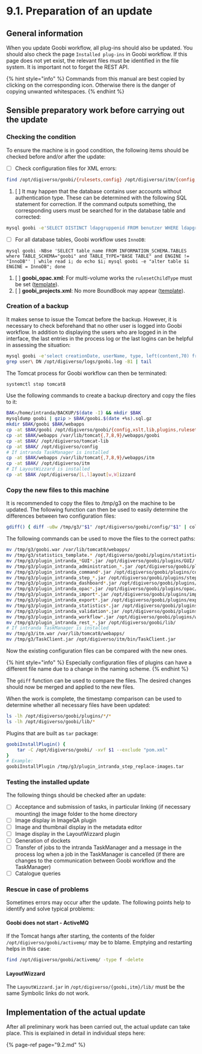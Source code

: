 # 9.1. Preparation of an update

## General information

When you update Goobi workflow, all plug-ins should also be updated. You should also check the page `Installed plug-ins` in Goobi workflow. If this page does not yet exist, the relevant files must be identified in the file system. It is important not to forget the REST API.

{% hint style="info" %}
Commands from this manual are best copied by clicking on the corresponding icon. Otherwise there is the danger of copying unwanted whitespaces.
{% endhint %}

## Sensible preparatory work before carrying out the update

### Checking the condition

To ensure the machine is in good condition, the following items should be checked before and/or after the update:

* [ ] Check configuration files for XML errors:

```bash
find /opt/digiverso/goobi/{rulesets,config} /opt/digiverso/itm/{config,templates} /etc/tomcat{,7,8,9}  -name "*.xml" -exec xmllint --noout {} \;
```

1. [ ] It may happen that the database contains user accounts without authentication type. These can be determined with the following SQL statement for correction. If the command outputs something, the corresponding users must be searched for in the database table and corrected:

```bash
mysql goobi -e'SELECT DISTINCT ldapgruppenid FROM benutzer WHERE ldapgruppenid NOT IN (SELECT ldapgruppenid FROM ldapgruppen) OR ldapgruppenid IS NULL'
```

* [ ] For all database tables, Goobi workflow uses `InnoDB`:

```text
mysql goobi -NBse 'SELECT table_name FROM INFORMATION_SCHEMA.TABLES where TABLE_SCHEMA="goobi" and TABLE_TYPE="BASE TABLE" and ENGINE != "InnoDB"' | while read i; do echo $i; mysql goobi -e "alter table $i ENGINE = InnoDB"; done
```

1. [ ] **goobi\_opac.xml**: For multi-volume works the `rulesetChildType` must be set \([template](https://github.com/intranda/goobi-workflow/blob/master/Goobi/install/config/goobi_opac.xml#L36)\).
2. [ ] **goobi\_projects.xml**: No more BoundBook may appear \([template](https://github.com/intranda/goobi-workflow/blob/master/Goobi/install/config/goobi_projects.xml)\).

### Creation of a backup

It makes sense to issue the Tomcat before the backup. However, it is necessary to check beforehand that no other user is logged into Goobi workflow. In addition to displaying the users who are logged in in the interface, the last entries in the process log or the last logins can be helpful in assessing the situation:

```bash
mysql goobi -e'select creationDate, userName, type, left(content,70) from processlog order by creationDate desc limit 30'
grep user\ DN /opt/digiverso/logs/goobi.log -B1 | tail
```

The Tomcat process for Goobi workflow can then be terminated:

```bash
systemctl stop tomcat8
```

Use the following commands to create a backup directory and copy the files to it:

```bash
BAK=/home/intranda/BACKUP/$(date -I) && mkdir $BAK
mysqldump goobi | gzip > $BAK/goobi.$(date +%s).sql.gz
mkdir $BAK/goobi $BAK/webapps
cp -at $BAK/goobi /opt/digiverso/goobi/{config,xslt,lib,plugins,rulesets,scripts}
cp -at $BAK/webapps /var/lib/tomcat{,7,8,9}/webapps/goobi
cp -at $BAK/ /opt/digiverso/tomcat-lib
cp -at $BAK/ /opt/digiverso/config
# If intranda TaskManager is installed
cp -at $BAK/webapps /var/lib/tomcat{,7,8,9}/webapps/itm
cp -at $BAK/ /opt/digiverso/itm
# If LayoutWizzard is installed
cp -at $BAK /opt/digiverso/[L,l]ayout[w,W]izzard
```

### Copy the new files to this machine

It is recommended to copy the files to /tmp/g3 on the machine to be updated. The following function can then be used to easily determine the differences between two configuration files:

```bash
gdiff() { diff -uBw /tmp/g3/"$1" /opt/digiverso/goobi/config/"$1" | colordiff; }
```

The following commands can be used to move the files to the correct paths:

```bash
mv /tmp/g3/goobi.war /var/lib/tomcat8/webapps/
mv /tmp/g3/statistics_template.* /opt/digiverso/goobi/plugins/statistics/
mv /tmp/g3/plugin_intranda_*GUI*.jar /opt/digiverso/goobi/plugins/GUI/
mv /tmp/g3/plugin_intranda_administration_*.jar /opt/digiverso/goobi/plugins/administration/
mv /tmp/g3/plugin_intranda_command*.jar /opt/digiverso/goobi/plugins/command/
mv /tmp/g3/plugin_intranda_step_*.jar /opt/digiverso/goobi/plugins/step/
mv /tmp/g3/plugin_intranda_dashboard*.jar /opt/digiverso/goobi/plugins/dashboard/
mv /tmp/g3/plugin_intranda_opac*.jar /opt/digiverso/goobi/plugins/opac/
mv /tmp/g3/plugin_intranda_import*.jar /opt/digiverso/goobi/plugins/import/
mv /tmp/g3/plugin_intranda_export*.jar /opt/digiverso/goobi/plugins/export/
mv /tmp/g3/plugin_intranda_statistics*.jar /opt/digiverso/goobi/plugins/statistics/
mv /tmp/g3/plugin_intranda_validation*.jar /opt/digiverso/goobi/plugins/validation/
mv /tmp/g3/plugin_intranda_workflow*.jar /opt/digiverso/goobi/plugins/workflow/
mv /tmp/g3/plugin_intranda_rest_*.jar /opt/digiverso/goobi/lib/
# If intranda TaskManager is installed
mv /tmp/g3/itm.war /var/lib/tomcat8/webapps/
mv /tmp/g3/TaskClient.jar /opt/digiverso/itm/bin/TaskClient.jar
```

Now the existing configuration files can be compared with the new ones. 

{% hint style="info" %}
Especially configuration files of plugins can have a different file name due to a change in the naming scheme.
{% endhint %}

The `gdiff` function can be used to compare the files. The desired changes should now be merged and applied to the new files. 

When the work is complete, the timestamp comparison can be used to determine whether all necessary files have been updated:

```bash
ls -lh /opt/digiverso/goobi/plugins/*/*
ls -lh /opt/digiverso/goobi/lib/*
```

Plugins that are built as `tar` package:

```bash
goobiInstallPlugin() {
    tar -C /opt/digiverso/goobi/ -xvf $1 --exclude "pom.xml"
}
# Example:
goobiInstallPlugin /tmp/g3/plugin_intranda_step_replace-images.tar
```

### Testing the installed update

The following things should be checked after an update:

* [ ] Acceptance and submission of tasks, in particular linking \(if necessary mounting\) the image folder to the home directory 
* [ ] Image display in ImageQA plugin 
* [ ] Image and thumbnail display in the metadata editor 
* [ ] Image display in the LayoutWizzard plugin 
* [ ] Generation of dockets 
* [ ] Transfer of jobs to the intranda TaskManager and a message in the process log when a job in the TaskManager is cancelled \(if there are changes to the communication between Goobi workflow and the TaskManager\) 
* [ ] Catalogue queries

### Rescue in case of problems

Sometimes errors may occur after the update. The following points help to identify and solve typical problems:

#### Goobi does not start - ActiveMQ

If the Tomcat hangs after starting, the contents of the folder `/opt/digiverso/goobi/activemq/` may be to blame. Emptying and restarting helps in this case:

```bash
find /opt/digiverso/goobi/activemq/ -type f -delete
```

#### **LayoutWizzard**

The `LayoutWizzard.jar` in `/opt/digiverso/{goobi,itm}/lib/` must be the same Symbolic links do not work.

## Implementation of the actual update

After all preliminary work has been carried out, the actual update can take place. This is explained in detail in individual steps here:

{% page-ref page="9.2.md" %}

